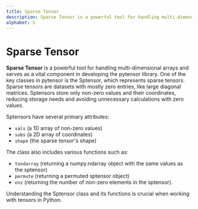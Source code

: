 ```yaml
---
title: Sparse Tensor
description: Sparse Tensor is a powerful tool for handling multi-dimensional arrays and serves as a vital component in developing the pytensor library. One of the key classes in pytensor is the Sptensor, which represents sparse tensors.
alphabet: S
---
```


# Sparse Tensor

**Sparse Tensor** is a powerful tool for handling multi-dimensional arrays and serves as a vital component in developing the pytensor library. One of the key classes in pytensor is the Sptensor, which represents sparse tensors. Sparse tensors are datasets with mostly zero entries, like large diagonal matrices. Sptensors store only non-zero values and their coordinates, reducing storage needs and avoiding unnecessary calculations with zero values.

Sptensors have several primary attributes:

- `vals` (a 1D array of non-zero values)
- `subs` (a 2D array of coordinates)
- `shape` (the sparse tensor's shape)

The class also includes various functions such as:

- `tondarray` (returning a numpy.ndarray object with the same values as the sptensor)
- `permute` (returning a permuted sptensor object)
- `nnz` (returning the number of non-zero elements in the sptensor).

Understanding the Sptensor class and its functions is crucial when working with tensors in Python.
